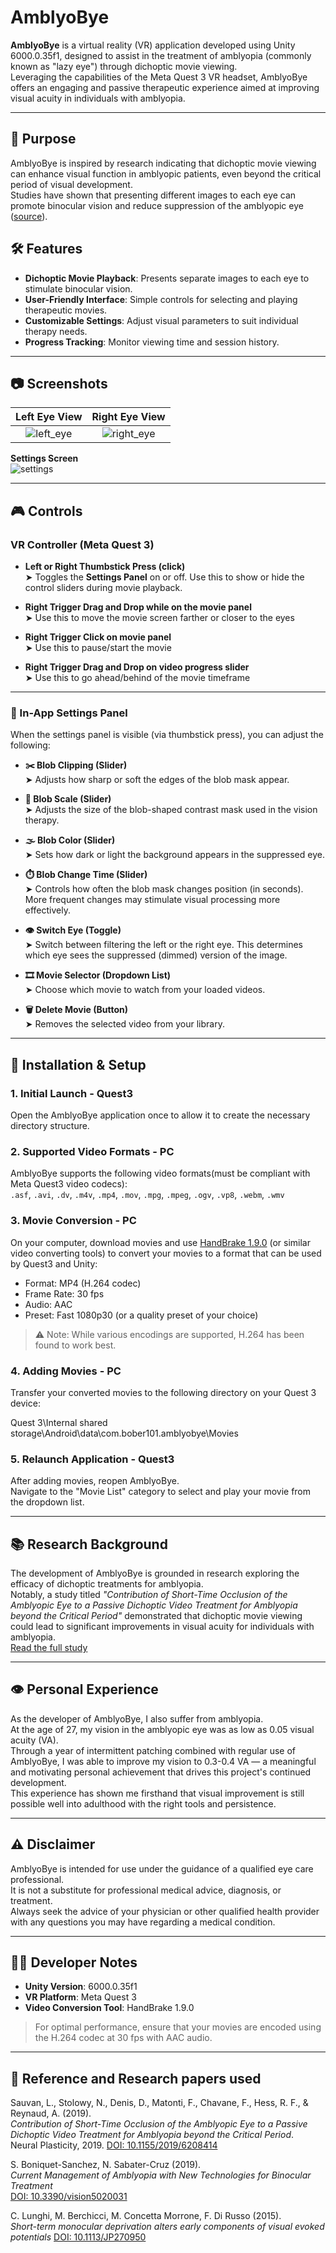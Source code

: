 # AmblyoBye

**AmblyoBye** is a virtual reality (VR) application developed using Unity 6000.0.35f1, designed to assist in the treatment of amblyopia (commonly known as "lazy eye") through dichoptic movie viewing.  
Leveraging the capabilities of the Meta Quest 3 VR headset, AmblyoBye offers an engaging and passive therapeutic experience aimed at improving visual acuity in individuals with amblyopia.

---

## 🎯 Purpose

AmblyoBye is inspired by research indicating that dichoptic movie viewing can enhance visual function in amblyopic patients, even beyond the critical period of visual development.  
Studies have shown that presenting different images to each eye can promote binocular vision and reduce suppression of the amblyopic eye ([source](https://pubmed.ncbi.nlm.nih.gov/31558900/)).


## 🛠️ Features

- **Dichoptic Movie Playback**: Presents separate images to each eye to stimulate binocular vision.
- **User-Friendly Interface**: Simple controls for selecting and playing therapeutic movies.
- **Customizable Settings**: Adjust visual parameters to suit individual therapy needs.
- **Progress Tracking**: Monitor viewing time and session history.

---


## 📷 Screenshots

|       **Left Eye View**        |        **Right Eye View**        |
| :----------------------------: | :------------------------------: |
| ![left_eye](Docu/left_eye.jpg) | ![right_eye](Docu/right_eye.jpg) |

**Settings Screen**  
![settings](Docu/settings.jpg)

---

## 🎮 Controls

### VR Controller (Meta Quest 3)

- **Left or Right Thumbstick Press (click)**  
  ➤ Toggles the **Settings Panel** on or off. Use this to show or hide the control sliders during movie playback.

- **Right Trigger Drag and Drop while on the movie panel**  
  ➤ Use this to move the movie screen farther or closer to the eyes

- **Right Trigger Click on movie panel**  
  ➤ Use this to pause/start the movie

- **Right Trigger Drag and Drop on video progress slider**  
  ➤ Use this to go ahead/behind of the movie timeframe
---

### 🧩 In-App Settings Panel

When the settings panel is visible (via thumbstick press), you can adjust the following:

- **✂️ Blob Clipping (Slider)**  
  ➤ Adjusts how sharp or soft the edges of the blob mask appear.

- **🔘 Blob Scale (Slider)**  
  ➤ Adjusts the size of the blob-shaped contrast mask used in the vision therapy.

- **🌫️ Blob Color (Slider)**  
  ➤ Sets how dark or light the background appears in the suppressed eye.

- **⏱️ Blob Change Time (Slider)**  
  ➤ Controls how often the blob mask changes position (in seconds). More frequent changes may stimulate visual processing more effectively.

- **👁️ Switch Eye (Toggle)**  
  ➤ Switch between filtering the left or the right eye. This determines which eye sees the suppressed (dimmed) version of the image.

- **🎞️ Movie Selector (Dropdown List)**  
  ➤ Choose which movie to watch from your loaded videos.

- **🗑️ Delete Movie (Button)**  
  ➤ Removes the selected video from your library.

---

## 📁 Installation & Setup

### 1. Initial Launch - Quest3

Open the AmblyoBye application once to allow it to create the necessary directory structure.

### 2. Supported Video Formats - PC

AmblyoBye supports the following video formats(must be compliant with Meta Quest3 video codecs):  
`.asf`, `.avi`, `.dv`, `.m4v`, `.mp4`, `.mov`, `.mpg`, `.mpeg`, `.ogv`, `.vp8`, `.webm`, `.wmv`


### 3. Movie Conversion - PC

On your computer, download movies and use [HandBrake 1.9.0](https://handbrake.fr/) (or similar video converting tools) to convert your movies to a format that can be used by Quest3 and Unity:
- Format: MP4 (H.264 codec)
- Frame Rate: 30 fps
- Audio: AAC
- Preset: Fast 1080p30 (or a quality preset of your choice)



> ⚠️ Note: While various encodings are supported, H.264 has been found to work best.

### 4. Adding Movies - PC

Transfer your converted movies to the following directory on your Quest 3 device: 
 
Quest 3\Internal shared storage\Android\data\com.bober101.amblyobye\Movies


### 5. Relaunch Application - Quest3

After adding movies, reopen AmblyoBye.  
Navigate to the "Movie List" category to select and play your movie from the dropdown list.

---

## 📚 Research Background

The development of AmblyoBye is grounded in research exploring the efficacy of dichoptic treatments for amblyopia.  
Notably, a study titled _"Contribution of Short-Time Occlusion of the Amblyopic Eye to a Passive Dichoptic Video Treatment for Amblyopia beyond the Critical Period"_ demonstrated that dichoptic movie viewing could lead to significant improvements in visual acuity for individuals with amblyopia.  
[Read the full study](https://doi.org/10.1155/2019/6208414)

---

## 👁️ Personal Experience

As the developer of AmblyoBye, I also suffer from amblyopia.  
At the age of 27, my vision in the amblyopic eye was as low as 0.05 visual acuity (VA).  
Through a year of intermittent patching combined with regular use of AmblyoBye, I was able to improve my vision to 0.3-0.4 VA — a meaningful and motivating personal achievement that drives this project's continued development.  
This experience has shown me firsthand that visual improvement is still possible well into adulthood with the right tools and persistence.

---

## ⚠️ Disclaimer

AmblyoBye is intended for use under the guidance of a qualified eye care professional.  
It is not a substitute for professional medical advice, diagnosis, or treatment.  
Always seek the advice of your physician or other qualified health provider with any questions you may have regarding a medical condition.

---

## 🧑‍💻 Developer Notes

- **Unity Version**: 6000.0.35f1  
- **VR Platform**: Meta Quest 3  
- **Video Conversion Tool**: HandBrake 1.9.0

> For optimal performance, ensure that your movies are encoded using the H.264 codec at 30 fps with AAC audio.

---

## 🔬 Reference and Research papers used

Sauvan, L., Stolowy, N., Denis, D., Matonti, F., Chavane, F., Hess, R. F., & Reynaud, A. (2019).  
_Contribution of Short-Time Occlusion of the Amblyopic Eye to a Passive Dichoptic Video Treatment for Amblyopia beyond the Critical Period_.  
Neural Plasticity, 2019. [DOI: 10.1155/2019/6208414](https://doi.org/10.1155/2019/6208414)

S. Boniquet-Sanchez, N. Sabater-Cruz (2019).   
_Current Management of Amblyopia with New Technologies for Binocular Treatment_  
[DOI: 10.3390/vision5020031](https://doi.org/10.3390/vision5020031)

C. Lunghi, M. Berchicci, M. Concetta Morrone, F. Di Russo (2015).  
_Short-term monocular deprivation alters early components of visual evoked potentials_
[DOI: 10.1113/JP270950](https://doi.org/10.1113/JP270950)

